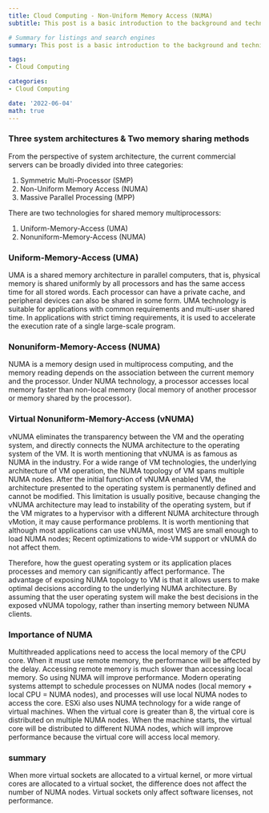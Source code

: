 ```yaml
---
title: Cloud Computing - Non-Uniform Memory Access (NUMA)
subtitle: This post is a basic introduction to the background and technical characteristics of NUMA.

# Summary for listings and search engines
summary: This post is a basic introduction to the background and technical characteristics of NUMA.

tags: 
- Cloud Computing

categories: 
- Cloud Computing

date: '2022-06-04'
math: true
---
```

### Three system architectures & Two memory sharing methods
From the perspective of system architecture, the current commercial servers can be broadly divided into three categories:

1. Symmetric Multi-Processor (SMP)
2. Non-Uniform Memory Access (NUMA)
3. Massive Parallel Processing (MPP)

There are two technologies for shared memory multiprocessors:

1. Uniform-Memory-Access (UMA)
2. Nonuniform-Memory-Access (NUMA)

### Uniform-Memory-Access (UMA)
UMA is a shared memory architecture in parallel computers, that is, physical memory is shared uniformly by all processors and has the same access time for all stored words. Each processor can have a private cache, and peripheral devices can also be shared in some form. UMA technology is suitable for applications with common requirements and multi-user shared time. In applications with strict timing requirements, it is used to accelerate the execution rate of a single large-scale program.

### Nonuniform-Memory-Access (NUMA)
NUMA is a memory design used in multiprocess computing, and the memory reading depends on the association between the current memory and the processor. Under NUMA technology, a processor accesses local memory faster than non-local memory (local memory of another processor or memory shared by the processor).

### Virtual Nonuniform-Memory-Access (vNUMA)
vNUMA eliminates the transparency between the VM and the operating system, and directly connects the NUMA architecture to the operating system of the VM. It is worth mentioning that vNUMA is as famous as NUMA in the industry. For a wide range of VM technologies, the underlying architecture of VM operation, the NUMA topology of VM spans multiple NUMA nodes. After the initial function of vNUMA enabled VM, the architecture presented to the operating system is permanently defined and cannot be modified. This limitation is usually positive, because changing the vNUMA architecture may lead to instability of the operating system, but if the VM migrates to a hypervisor with a different NUMA architecture through vMotion, it may cause performance problems. It is worth mentioning that although most applications can use vNUMA, most VMS are small enough to load NUMA nodes; Recent optimizations to wide-VM support or vNUMA do not affect them.

Therefore, how the guest operating system or its application places processes and memory can significantly affect performance. The advantage of exposing NUMA topology to VM is that it allows users to make optimal decisions according to the underlying NUMA architecture. By assuming that the user operating system will make the best decisions in the exposed vNUMA topology, rather than inserting memory between NUMA clients.


### Importance of NUMA
Multithreaded applications need to access the local memory of the CPU core. When it must use remote memory, the performance will be affected by the delay. Accessing remote memory is much slower than accessing local memory. So using NUMA will improve performance. Modern operating systems attempt to schedule processes on NUMA nodes (local memory + local CPU = NUMA nodes), and processes will use local NUMA nodes to access the core. ESXi also uses NUMA technology for a wide range of virtual machines. When the virtual core is greater than 8, the virtual core is distributed on multiple NUMA nodes. When the machine starts, the virtual core will be distributed to different NUMA nodes, which will improve performance because the virtual core will access local memory.


### summary
When more virtual sockets are allocated to a virtual kernel, or more virtual cores are allocated to a virtual socket, the difference does not affect the number of NUMA nodes. Virtual sockets only affect software licenses, not performance.